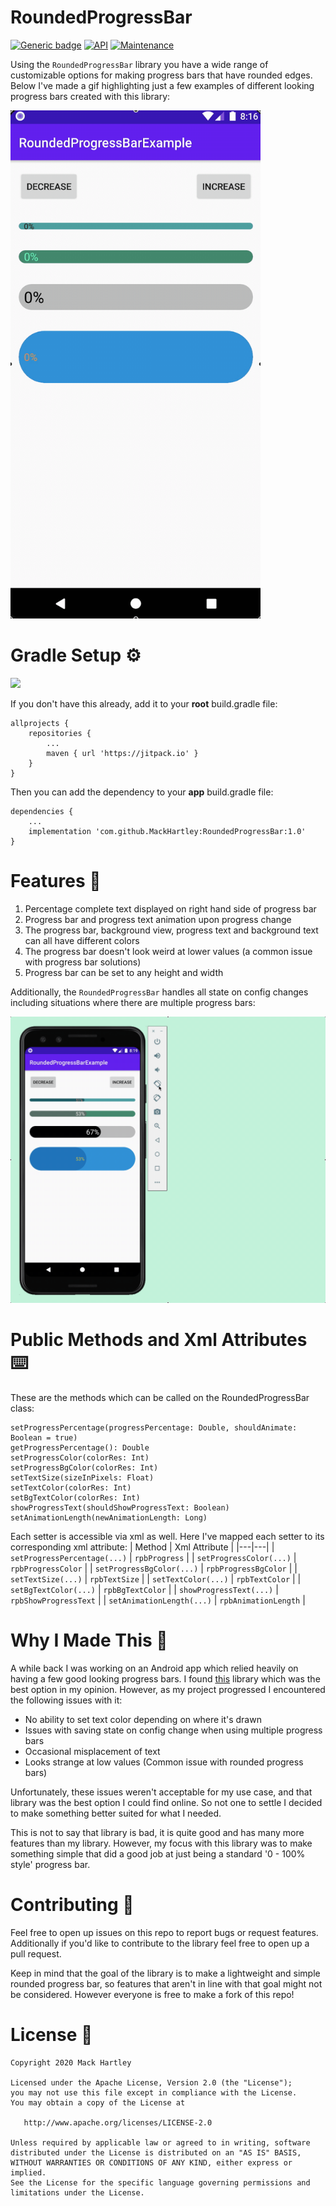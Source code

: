 # RoundedProgressBar
[![Generic badge](https://img.shields.io/badge/Platform-Android-lightgray.svg)](https://developer.android.com/) [![API](https://img.shields.io/badge/API-21%2B-lightgrey.svg?style=flat)](https://android-arsenal.com/api?level=21) [![Maintenance](https://img.shields.io/badge/Maintained%3F-yes-green.svg)](https://github.com/MackHartley/RoundedProgressBar/graphs/commit-activity)

Using the `RoundedProgressBar` library you have a wide range of customizable options for making progress bars that have rounded edges. Below I've made a gif highlighting just a few examples of different looking progress bars created with this library:

<img src="/demoimgs/roundedProgressBarDemo.gif" width="400"/>

# Gradle Setup ⚙️
[![](https://jitpack.io/v/MackHartley/RoundedProgressBar.svg)](https://jitpack.io/#MackHartley/RoundedProgressBar)

If you don't have this already, add it to your **root** build.gradle file:
```
allprojects {
    repositories {
        ...
        maven { url 'https://jitpack.io' }
    }
}
```

Then you can add the dependency to your **app** build.gradle file:
```
dependencies {
    ...
    implementation 'com.github.MackHartley:RoundedProgressBar:1.0'
}
```

# Features 🌟

1) Percentage complete text displayed on right hand side of progress bar
2) Progress bar and progress text animation upon progress change
3) The progress bar, background view, progress text and background text can all have different colors
4) The progress bar doesn't look weird at lower values (a common issue with progress bar solutions)
5) Progress bar can be set to any height and width

Additionally, the `RoundedProgressBar` handles all state on config changes including situations where there are multiple progress bars:

![Save State Demo](demoimgs/savesStateOnConfigChange.gif)

# Public Methods and Xml Attributes ⌨️
These are the methods which can be called on the RoundedProgressBar class:
```
setProgressPercentage(progressPercentage: Double, shouldAnimate: Boolean = true)
getProgressPercentage(): Double  
setProgressColor(colorRes: Int)  
setProgressBgColor(colorRes: Int)  
setTextSize(sizeInPixels: Float) 
setTextColor(colorRes: Int)  
setBgTextColor(colorRes: Int)   
showProgressText(shouldShowProgressText: Boolean)  
setAnimationLength(newAnimationLength: Long)
```

Each setter is accessible via xml as well. Here I've mapped each setter to its corresponding xml attribute:
| Method | Xml Attribute |
|---|---|
| `setProgressPercentage(...)`  | `rpbProgress`  |
| `setProgressColor(...)`  | `rpbProgressColor`  |
| `setProgressBgColor(...)`  | `rpbProgressBgColor`  |
| `setTextSize(...)`  | `rpbTextSize`  |
| `setTextColor(...)`  | `rpbTextColor`  |
| `setBgTextColor(...)`  | `rpbBgTextColor`  |
| `showProgressText(...)`  | `rpbShowProgressText`  |
| `setAnimationLength(...)`  | `rpbAnimationLength`  |

# Why I Made This 💭

A while back I was working on an Android app which relied heavily on having a few good looking progress bars. I found [this](https://github.com/akexorcist/RoundCornerProgressBar) library which was the best option in my opinion. However, as my project progressed I encountered the following issues with it:

- No ability to set text color depending on where it's drawn
- Issues with saving state on config change when using multiple progress bars
- Occasional misplacement of text
- Looks strange at low values (Common issue with rounded progress bars)

Unfortunately, these issues weren't acceptable for my use case, and that library was the best option I could find online. So not one to settle I decided to make something better suited for what I needed.

This is not to say that library is bad, it is quite good and has many more features than my library. However, my focus with this library was to make something simple that did a good job at just being a standard '0 - 100% style' progress bar.

# Contributing 🤝
Feel free to open up issues on this repo to report bugs or request features. Additionally if you'd like to contribute to the library feel free to open up a pull request. 

Keep in mind that the goal of the library is to make a lightweight and simple rounded progress bar, so features that aren't in line with that goal might not be considered. However everyone is free to make a fork of this repo!

# License 📄
```
Copyright 2020 Mack Hartley

Licensed under the Apache License, Version 2.0 (the "License");
you may not use this file except in compliance with the License.
You may obtain a copy of the License at

   http://www.apache.org/licenses/LICENSE-2.0

Unless required by applicable law or agreed to in writing, software
distributed under the License is distributed on an "AS IS" BASIS,
WITHOUT WARRANTIES OR CONDITIONS OF ANY KIND, either express or implied.
See the License for the specific language governing permissions and
limitations under the License.
```

